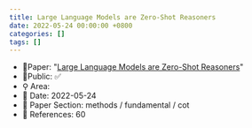 ```yaml
---
title: Large Language Models are Zero-Shot Reasoners
date: 2022-05-24 00:00:00 +0800
categories: []
tags: []
---
```


- 📙Paper: "[Large Language Models are Zero-Shot Reasoners](https://www.semanticscholar.org/paper/Large-Language-Models-are-Zero-Shot-Reasoners-Kojima-Gu/e7ad08848d5d7c5c47673ffe0da06af443643bda)"
- 🔑Public: ✅
- ⚲ Area: 
- 📅 Date: 2022-05-24
- 🔎 Paper Section: methods / fundamental / cot
- 📝 References: 60
